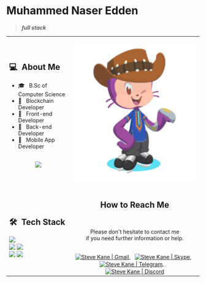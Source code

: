 # Muhammed Naser Edden
> ***full stack*** 
<table>
  <tr>
    <td>
      <h2> 💻 &nbsp;About Me </h2>
       <ul>
        <li>🎓 &nbsp; B.Sc of Computer Science</li>
        <li>👑 &nbsp; Blockchain Developer </li>
        <li>👑 &nbsp; Front-end Developer </li>
        <li>👑 &nbsp; Back-end Developer </li>
        <li>👑 &nbsp; Mobile App Developer </li>
       </ul>
       <p align="center">
         <br>
        <img height="150em" src="https://github-readme-stats-eight-theta.vercel.app/api?username=devstev2022&show_icons=true&theme=algolia&include_all_commits=true&count_private=true"/>
        </p>
    </td>
    <td>
     <p align="center">
       <img height="360em" src="https://github.com/mhamdNaser/mhamdNaser/blob/main/octocat.png"/>
     </p>
    </td>
  </tr>
  <tr>
   <td>
     <h2> 🛠 &nbsp;Tech Stack</h2>
     <img src="https://img.shields.io/badge/-HTML-E34F26?logo=HTML5&logoColor=white&style=for-the-badge" />
     <br>
     <img src="https://img.shields.io/badge/-CSS-1572B6?logo=CSS3&logoColor=white&style=for-the-badge" />
     <img src="https://img.shields.io/badge/-JavaScript-F7DF1E?logo=javascript&logoColor=white&style=for-the-badge" />
     <br>
     <img src="https://img.shields.io/badge/-Bootstrap-7952B3?logo=bootstrap&logoColor=white&style=for-the-badge" />
     <img src="https://img.shields.io/badge/-PHP-777BB4?logo=php&logoColor=white&style=for-the-badge" />
     <br>
     <!--
           <br>
           <img src="https://img.shields.io/badge/-ReactJs-61DAFB?logo=react&logoColor=white&style=for-the-badge" />
           <img src="https://img.shields.io/badge/-Vue.js-4FC08D?logo=Vue.js&logoColor=white&style=for-the-badge" />
           <br>
           <img src="https://img.shields.io/badge/-AngularJs-DD0031?logo=angular&logoColor=white&style=for-the-badge" />
           <img src="https://img.shields.io/badge/-Solidity-363636?logo=Solidity&logoColor=white&style=for-the-badge" />
           <img src="https://img.shields.io/badge/-Web3.js-F16822?logo=Web3.js&logoColor=whte&style=for-the-badge" />
           <br>
           <img src="https://img.shields.io/badge/-Ethereum-3C3C3D?logo=Ethereum&logoColor=whte&style=for-the-badge" />
           <img src="https://img.shields.io/badge/-TypeScript-3178C6?logo=TypeScript&logoColor=white&style=for-the-badge" />
           <img src="https://img.shields.io/badge/-NodeJs-339933?logo=Node.js&logoColor=white&style=for-the-badge" />
           <img src="https://img.shields.io/badge/-Python-3776AB?logo=Python&logoColor=white&style=for-the-badge" />
           <br>
           <img src="https://img.shields.io/badge/-MySql-4479A1?logo=mysql&logoColor=white&style=for-the-badge" />
           <img src="https://img.shields.io/badge/-SQLite-003B57?logo=sqlite&logoColor=white&style=for-the-badge" />
           <img src="https://img.shields.io/badge/-MongoDB-47A248?logo=MongoDB&logoColor=white&style=for-the-badge" />
           <br> 
      -->
   </td>
   <td>
    <div align="center">
      <h2><b>How to Reach Me</b></h2>
      <br>
      <p>Please don't hesitate to contact me 
        <br>if you need further information or help.
      </p>
      <br>
      <a href="#" >
      <img align="center" alt="Steve Kane | Gmail" width="30em" src="https://img.icons8.com/fluency/452/gmail.png" />
      </a> &nbsp;&nbsp;
      <a href="#" >
      <img align="center" alt="Steve Kane | Skype" width="30em" src="https://img.icons8.com/3d-fluency/344/skype-2019.png" />
      </a> &nbsp;&nbsp;
      <a href="#" style="margin-right: 8px">
      <img align="center" alt="Steve Kane | Telegram" width="30em" src="https://img.icons8.com/3d-fluency/452/telegram.png" />
      </a> &nbsp;&nbsp;
      <a href="#" >
      <img align="center" alt="Steve Kane | Discord" width="30em" src="https://img.icons8.com/avantgarde/452/discord-logo.png" />
      </a>
      <br>
    </div>
   </td>
  </tr>
</table>
